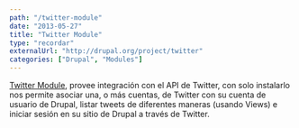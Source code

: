 ```yaml
---
path: "/twitter-module"
date: "2013-05-27"
title: "Twitter Module"
type: "recordar"
externalUrl: "http://drupal.org/project/twitter"
categories: ["Drupal", "Modules"]
---
```


[Twitter Module](http://drupal.org/project/twitter), provee integración con el API de Twitter, con solo instalarlo nos permite asociar una, o más cuentas, de Twitter con su cuenta de usuario de Drupal, listar tweets de diferentes maneras (usando Views) e iniciar sesión en su sitio de Drupal a través de Twitter.
